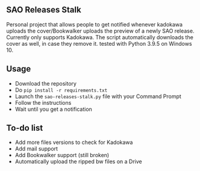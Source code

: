 
## SAO Releases Stalk

Personal project that allows people to get notified whenever kadokawa uploads the cover/Bookwalker uploads the preview of a newly SAO release. Currently only supports Kadokawa.
The script automatically downloads the cover as well, in case they remove it.
tested with Python 3.9.5 on Windows 10.



## Usage
- Download the repository
- Do `pip install -r requirements.txt`
- Launch the `sao-releases-stalk.py` file with your Command Prompt
- Follow the instructions
- Wait until you get a notification


## To-do list
- Add more files versions to check for Kadokawa
- Add mail support
- Add Bookwalker support (still broken)
- Automatically upload the ripped bw files on a Drive
